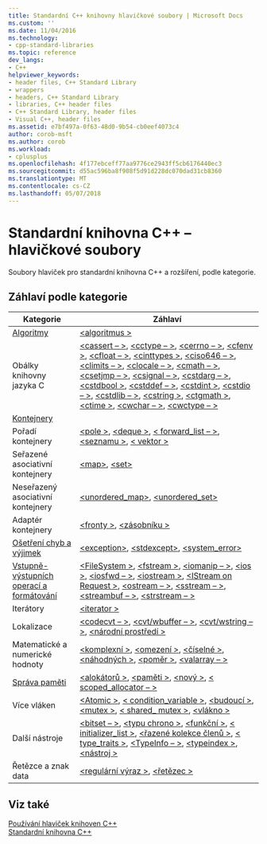 ```yaml
---
title: Standardní C++ knihovny hlavičkové soubory | Microsoft Docs
ms.custom: ''
ms.date: 11/04/2016
ms.technology:
- cpp-standard-libraries
ms.topic: reference
dev_langs:
- C++
helpviewer_keywords:
- header files, C++ Standard Library
- wrappers
- headers, C++ Standard Library
- libraries, C++ header files
- C++ Standard Library, header files
- Visual C++, header files
ms.assetid: e7bf497a-0f63-48d0-9b54-cb0eef4073c4
author: corob-msft
ms.author: corob
ms.workload:
- cplusplus
ms.openlocfilehash: 4f177ebceff77aa9776ce2943ff5cb6176440ec3
ms.sourcegitcommit: d55ac596ba8f908f5d91d228dc070dad31cb8360
ms.translationtype: MT
ms.contentlocale: cs-CZ
ms.lasthandoff: 05/07/2018
---
```

# <a name="c-standard-library-header-files"></a>Standardní knihovna C++ – hlavičkové soubory

Soubory hlaviček pro standardní knihovna C++ a rozšíření, podle kategorie.

## <a name="headers-by-category"></a>Záhlaví podle kategorie

|Kategorie|Záhlaví|
|-|-|
|[Algoritmy](../cpp/algorithms-modern-cpp.md)|[\<algoritmus >](../standard-library/algorithm.md)|
|Obálky knihovny jazyka C|[\<cassert – >](../standard-library/cassert.md), [ \<cctype – >](../standard-library/cctype.md), [ \<cerrno – >](../standard-library/cerrno.md), [ \<cfenv >](../standard-library/cfenv.md), [ \<cfloat – >](../standard-library/cfloat.md), [ \<cinttypes >](../standard-library/cinttypes.md), [ \<ciso646 – >](../standard-library/ciso646.md), [ \<climits – >](../standard-library/climits.md), [ \<clocale – >](../standard-library/clocale.md), [ \<cmath – >](../standard-library/cmath.md), [ \<csetjmp – >](../standard-library/csetjmp.md), [ \<csignal – >](../standard-library/csignal.md), [ \<cstdarg – >](../standard-library/cstdarg.md), [ \<cstdbool >](../standard-library/cstdbool.md), [ \<cstddef – >](../standard-library/cstddef.md), [ \<cstdint >](../standard-library/cstdint.md), [ \<cstdio – >](../standard-library/cstdio.md), [ \<cstdlib – >](../standard-library/cstdlib.md), [ \<cstring >](../standard-library/cstring.md), [ \<ctgmath >](../standard-library/ctgmath.md), [ \<ctime >](../standard-library/ctime.md), [ \<cwchar – >](../standard-library/cwchar.md), [ \<cwctype – >](../standard-library/cwctype.md)|
|[Kontejnery](../cpp/containers-modern-cpp.md)||
|Pořadí kontejnery|[\<pole >](../standard-library/array.md), [ \<deque >](../standard-library/deque.md), [< forward_list – >](../standard-library/forward-list.md), [ \<seznamu >](../standard-library/list.md), [ \< vektor >](../standard-library/vector.md)|
|Seřazené asociativní kontejnery| [\<map>](../standard-library/map.md), [\<set>](../standard-library/set.md)|
|Neseřazený asociativní kontejnery|[<unordered_map>](../standard-library/unordered-map.md), [<unordered_set>](../standard-library/unordered-set.md)|
|Adaptér kontejnery|[\<fronty >](../standard-library/queue.md), [ \<zásobníku >](../standard-library/stack.md)|
|[Ošetření chyb a výjimek](../cpp/errors-and-exception-handling-modern-cpp.md)|[\<exception>](../standard-library/exception.md), [\<stdexcept>](../standard-library/stdexcept.md), [<system_error>](../standard-library/system-error.md)|
|[Vstupně-výstupních operací a formátování](../cpp/string-and-i-o-formatting-modern-cpp.md)|[\<FileSystem >](../standard-library/filesystem.md), [ \<fstream >](../standard-library/fstream.md), [ \<iomanip – >](../standard-library/iomanip.md), [ \<ios >](../standard-library/ios.md), [ \<iosfwd – >](../standard-library/iosfwd.md), [ \<iostream >](../standard-library/iostream.md), [ \<IStream on Request >](../standard-library/istream.md), [ \<ostream – >](../standard-library/ostream.md), [ \<sstream – >](../standard-library/sstream.md), [ \<streambuf – >](../standard-library/streambuf.md), [ \<strstream – >](../standard-library/strstream.md)|
|Iterátory|[\<iterator >](../standard-library/iterator.md)|
|Lokalizace|[\<codecvt – >](../standard-library/codecvt.md), [ \<cvt/wbuffer – >](../standard-library/cvt-wbuffer.md), [ \<cvt/wstring – >](../standard-library/cvt-wstring.md), [ \<národní prostředí >](../standard-library/locale.md)|
|Matematické a numerické hodnoty|[\<komplexní >](../standard-library/complex.md), [ \<omezení >](../standard-library/limits.md), [ \<číselné >](../standard-library/numeric.md), [ \<náhodných >](../standard-library/random.md), [ \<poměr >](../standard-library/ratio.md), [ \<valarray – >](../standard-library/valarray.md)|
|[Správa paměti](../cpp/smart-pointers-modern-cpp.md)|[\<alokátorů >](../standard-library/allocators-header.md), [ \<paměti >](../standard-library/memory.md), [ \<nový >](../standard-library/new.md), [< scoped_allocator – >](../standard-library/scoped-allocator.md)|
|Více vláken|[\<Atomic >](../standard-library/atomic.md), [< condition_variable >](../standard-library/condition-variable.md), [ \<budoucí >](../standard-library/future.md), [ \<mutex >](../standard-library/mutex.md), [< shared_ mutex >](../standard-library/shared-mutex.md), [ \<vlákno >](../standard-library/thread.md)|
|Další nástroje|[\<bitset – >](../standard-library/bitset.md), [ \<typu chrono >](../standard-library/chrono.md), [ \<funkční >](../standard-library/functional.md), [< initializer_list >](../standard-library/initializer-list.md), [ \<řazené kolekce členů >](../standard-library/tuple.md), [< type_traits >](../standard-library/type-traits.md), [ \<TypeInfo – >](../standard-library/typeinfo.md), [ \<typeindex >](../standard-library/typeindex.md), [ \<nástroj >](../standard-library/utility.md)|
|Řetězce a znak data|[\<regulární výraz >](../standard-library/regex.md), [ \<řetězec >](../standard-library/string.md)

## <a name="see-also"></a>Viz také

[Používání hlaviček knihoven C++](../standard-library/using-cpp-library-headers.md)<br/>
[Standardní knihovna C++](../standard-library/cpp-standard-library-reference.md)<br/>
